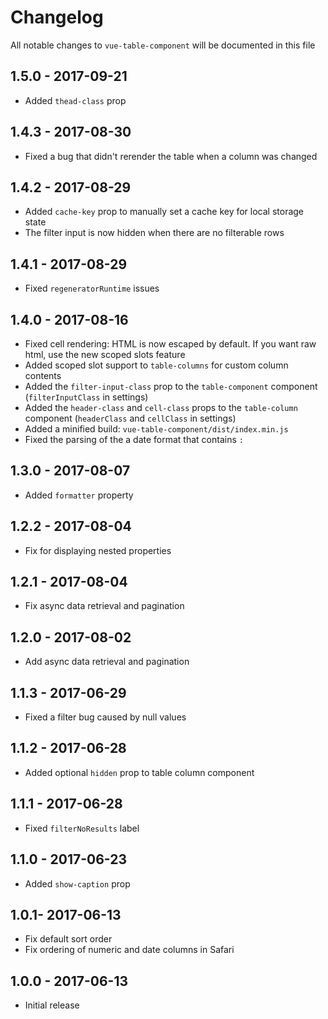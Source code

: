 # Changelog

All notable changes to `vue-table-component` will be documented in this file

## 1.5.0 - 2017-09-21
- Added `thead-class` prop

## 1.4.3 - 2017-08-30
- Fixed a bug that didn't rerender the table when a column was changed

## 1.4.2 - 2017-08-29
- Added `cache-key` prop to manually set a cache key for local storage state
- The filter input is now hidden when there are no filterable rows

## 1.4.1 - 2017-08-29
- Fixed `regeneratorRuntime` issues

## 1.4.0 - 2017-08-16
- Fixed cell rendering: HTML is now escaped by default. If you want raw html, use the new scoped slots feature
- Added scoped slot support to `table-columns` for custom column contents
- Added the `filter-input-class` prop to the `table-component` component (`filterInputClass` in settings)
- Added the `header-class` and `cell-class` props to the `table-column` component (`headerClass` and `cellClass` in settings)
- Added a minified build: `vue-table-component/dist/index.min.js`
- Fixed the parsing of the a date format that contains `:`

## 1.3.0 - 2017-08-07
- Added `formatter` property

## 1.2.2 - 2017-08-04
- Fix for displaying nested properties

## 1.2.1 - 2017-08-04
- Fix async data retrieval and pagination

## 1.2.0 - 2017-08-02
- Add async data retrieval and pagination

## 1.1.3 - 2017-06-29
- Fixed a filter bug caused by null values

## 1.1.2 - 2017-06-28
- Added optional `hidden` prop to table column component

## 1.1.1 - 2017-06-28
- Fixed `filterNoResults` label

## 1.1.0 - 2017-06-23
- Added `show-caption` prop

## 1.0.1- 2017-06-13
- Fix default sort order
- Fix ordering of numeric and date columns in Safari

## 1.0.0 - 2017-06-13
- Initial release
